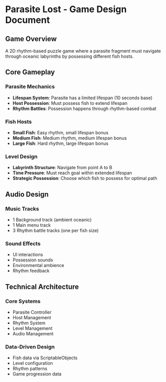 # Parasite Lost - Game Design Document

## Game Overview
A 2D rhythm-based puzzle game where a parasite fragment must navigate through oceanic labyrinths by possessing different fish hosts.

## Core Gameplay

### Parasite Mechanics
- **Lifespan System**: Parasite has a limited lifespan (10 seconds base)
- **Host Possession**: Must possess fish to extend lifespan
- **Rhythm Battles**: Possession happens through rhythm-based combat

### Fish Hosts
- **Small Fish**: Easy rhythm, small lifespan bonus
- **Medium Fish**: Medium rhythm, medium lifespan bonus  
- **Large Fish**: Hard rhythm, large lifespan bonus

### Level Design
- **Labyrinth Structure**: Navigate from point A to B
- **Time Pressure**: Must reach goal within extended lifespan
- **Strategic Possession**: Choose which fish to possess for optimal path

## Audio Design

### Music Tracks
- 1 Background track (ambient oceanic)
- 1 Main menu track
- 3 Rhythm battle tracks (one per fish size)

### Sound Effects
- UI interactions
- Possession sounds
- Environmental ambience
- Rhythm feedback

## Technical Architecture

### Core Systems
- Parasite Controller
- Host Management
- Rhythm System
- Level Management
- Audio Management

### Data-Driven Design
- Fish data via ScriptableObjects
- Level configuration
- Rhythm patterns
- Game progression data
